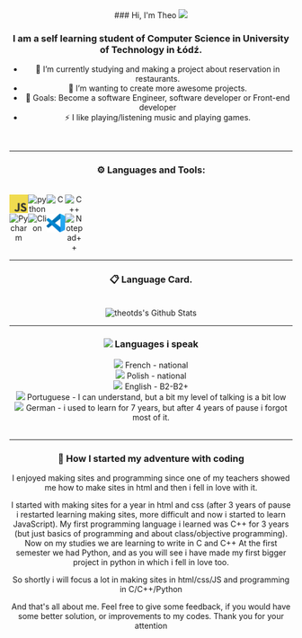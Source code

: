 <div align="center">
### Hi, I'm Theo <img src="https://media.giphy.com/media/hvRJCLFzcasrR4ia7z/giphy.gif" width="25px"> 

### I am a self learning student of Computer Science in University of Technology in Łódź.

- 🌱 I’m currently studying and making a project about reservation in restaurants.<br />
- 👯 I’m wanting to create more awesome projects.<br />
- 🥅 Goals: Become a software Engineer, software developer or Front-end developer <br />
- ⚡ I like playing/listening music and playing games.
<br/>
<hr/>

### ⚙ Languages and Tools:

<br />
<div display="inline-block">
<img align="left" alt="JavaScript" width="33px" src="https://raw.githubusercontent.com/github/explore/80688e429a7d4ef2fca1e82350fe8e3517d3494d/topics/javascript/javascript.png" />
<img align="left" alt="python" width="33px" src="https://i.imgur.com/gixjL0a.png" />
<img align="left" alt="C" width="33px" src="https://www.freeiconspng.com/thumbs/c-logo-icon/c--logo-icon-0.png" />
<img align="left" alt="C++" width="33px" src="https://upload.wikimedia.org/wikipedia/commons/thumb/1/18/C_Programming_Language.svg/1200px-C_Programming_Language.svg.png" />
</div>
<br/>
<br/>
<div display="inline-block">
<img align="left" alt="Pycharm" width="33px" src="https://i.imgur.com/N3UnDaG.png" />
<img align="left" alt="Clion" width="33px" src="https://i.imgur.com/tqRt9jn.png" />
<img align="left" alt="vscode" width="33px" src="https://raw.githubusercontent.com/github/explore/80688e429a7d4ef2fca1e82350fe8e3517d3494d/topics/visual-studio-code/visual-studio-code.png" />
<img align="left" alt="Notepad++" width="33px" src="https://i.imgur.com/s8PYCpN.png" />
</div>
<br />
<br />
<br />
<br />
<hr/>

### 📋 Language Card.
<br />
<img align="center" alt="theotds's Github Stats" src="https://github-readme-stats.vercel.app/api/top-langs/?username=theotds&&layout=compact&&theme=tokyonight" />
<br />
<hr/>

### <img src="https://media4.giphy.com/media/X7BZYMtnDWxES0oY4I/giphy.gif?cid=ecf05e47yxavhylilelvxc9iy322cqn8zriiirbfo7lvuiww&rid=giphy.gif&ct=s" width="25px"> Languages i speak

<img src="https://media4.giphy.com/media/X7BZYMtnDWxES0oY4I/giphy.gif?cid=ecf05e47yxavhylilelvxc9iy322cqn8zriiirbfo7lvuiww&rid=giphy.gif&ct=s" width="25px"> French - national<br />
<img src="https://media0.giphy.com/media/ensKDxuUwgk6gjUyVy/giphy.gif?cid=ecf05e47jpt2flbvnxfa6gvckvu0ja9rzjl4ot5nf74leum0&rid=giphy.gif&ct=g" width="25px"> Polish - national<br />
<img src="https://media1.giphy.com/media/nXQZ2BQ2VtbZC/giphy.gif?cid=ecf05e470dhf23xl9bb2uk4ath9v5lpr5scnbh082084ck8w&rid=giphy.gif&ct=g" width="25px"> English - B2-B2+<br />
<img src="https://media0.giphy.com/media/dASkr4CGxMBYk/200.webp?cid=ecf05e47ae5vwnljitk8djnweoydrv0szdm5ej34dpmycifw&rid=200.webp&ct=g" width="25px"> Portuguese - I can understand, but a bit my level of talking is a bit low<br />
<img src="https://media1.giphy.com/media/VN7qpUiqxl6UHGD1RB/giphy.gif?cid=ecf05e47g6970z88fd5xip1o3q3pxyf8mgp7l3v7u6ied3x9&rid=giphy.gif&ct=g" width="25px"> German - i used to learn for 7 years, but after 4 years of pause i forgot most of it.<br />
<br />
<hr/>

### 📅 How I started my adventure with coding

I enjoyed making sites and programming since one of my teachers showed me how to make sites in html and then i fell in love with it.

I started with making sites for a year in html and css (after 3 years of pause i restarted learning making sites, more difficult and now i started to learn JavaScript).
My first programming language i learned was C++ for 3 years (but just basics of programming and about class/objective programming).
Now on my studies we are learning to write in C and C++ At the first semester we had Python, and as you will see i 
have made my first bigger project in python in which i fell in love too.

So shortly i will focus a lot in making sites in html/css/JS and programming in C/C++/Python

And that's all about me.
Feel free to give some feedback, if you would have some better solution, or improvements to my codes.
Thank you for your attention
</div>
